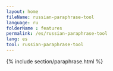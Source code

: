```yaml
---
layout: home
fileName: russian-paraphrase-tool
language: ru
folderName : features
permalink: /es/russian-paraphrase-tool
lang: es
tool: russian-paraphrase-tool
---
```

{% include section/paraphrase.html %}